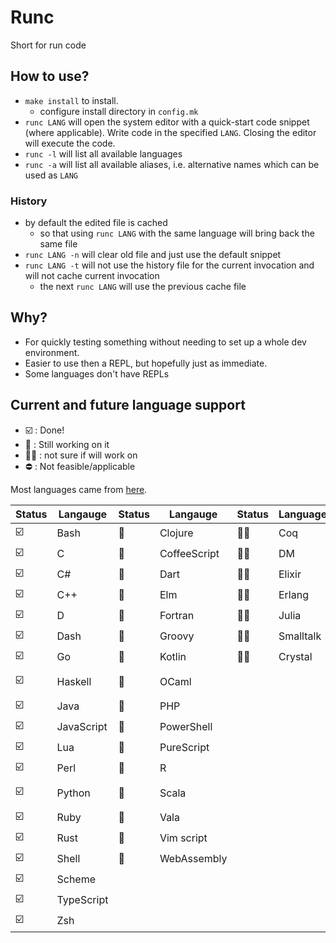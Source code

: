 # Runc

Short for run code

## How to use?

* `make install` to install.
  * configure install directory in `config.mk`
* `runc LANG` will open the system editor with a quick-start code snippet (where
  applicable). Write code in the specified `LANG`. Closing the editor will
  execute the code.
* `runc -l` will list all available languages
* `runc -a` will list all available aliases, i.e. alternative names which can be
  used as `LANG`

### History

* by default the edited file is cached
  * so that using `runc LANG` with the same language will bring back the same
    file
* `runc LANG -n` will clear old file and just use the default snippet
* `runc LANG -t` will not use the history file for the current invocation and
  will not cache current invocation
  * the next `runc LANG` will use the previous cache file

## Why?

* For quickly testing something without needing to set up a whole dev
  environment.
* Easier to use then a REPL, but hopefully just as immediate.
* Some languages don't have REPLs

## Current and future language support

* :ballot_box_with_check: : Done!
* :hammer: : Still working on it
* :man_shrugging: : not sure if will work on
* :no_entry: : Not feasible/applicable

Most languages came from
[here](https://madnight.github.io/githut/#/pull_requests/2021/3).

| Status                  | Langauge   | Status   | Langauge     | Status          | Language  | Status     | Language          |
|-------------------------|------------|----------|--------------|-----------------|-----------|------------|-------------------|
| :ballot_box_with_check: | Bash       | :hammer: | Clojure      | :man_shrugging: | Coq       | :no_entry: | Emacs Lisp        |
| :ballot_box_with_check: | C          | :hammer: | CoffeeScript | :man_shrugging: | DM        | :no_entry: | F#                |
| :ballot_box_with_check: | C#         | :hammer: | Dart         | :man_shrugging: | Elixir    | :no_entry: | Jsonnet           |
| :ballot_box_with_check: | C++        | :hammer: | Elm          | :man_shrugging: | Erlang    | :no_entry: | MATLAB            |
| :ballot_box_with_check: | D          | :hammer: | Fortran      | :man_shrugging: | Julia     | :no_entry: | NASL              |
| :ballot_box_with_check: | Dash       | :hammer: | Groovy       | :man_shrugging: | Smalltalk | :no_entry: | Nix               |
| :ballot_box_with_check: | Go         | :hammer: | Kotlin       | :man_shrugging: | Crystal   | :no_entry: | Objective-C       |
| :ballot_box_with_check: | Haskell    | :hammer: | OCaml        |                 |           | :no_entry: | Objective-C++     |
| :ballot_box_with_check: | Java       | :hammer: | PHP          |                 |           | :no_entry: | Puppet            |
| :ballot_box_with_check: | JavaScript | :hammer: | PowerShell   |                 |           | :no_entry: | Roff              |
| :ballot_box_with_check: | Lua        | :hammer: | PureScript   |                 |           | :no_entry: | Swift             |
| :ballot_box_with_check: | Perl       | :hammer: | R            |                 |           | :no_entry: | SystemVerilog     |
| :ballot_box_with_check: | Python     | :hammer: | Scala        |                 |           | :no_entry: | Visual Basic .NET |
| :ballot_box_with_check: | Ruby       | :hammer: | Vala         |                 |           | :no_entry: | TSQL              |
| :ballot_box_with_check: | Rust       | :hammer: | Vim script   |                 |           |            |                   |
| :ballot_box_with_check: | Shell      | :hammer: | WebAssembly  |                 |           |            |                   |
| :ballot_box_with_check: | Scheme     |          |              |                 |           |            |                   |
| :ballot_box_with_check: | TypeScript |          |              |                 |           |            |                   |
| :ballot_box_with_check: | Zsh        |          |              |                 |           |            |                   |
